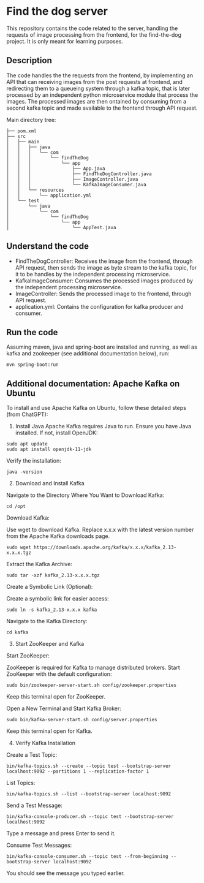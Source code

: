 # Find the dog server

This repository contains the code related to the server, handling the requests of image processing from the frontend, for the find-the-dog project. It is only meant for learning purposes.

## Description

The code handles the the requests from the frontend, by implementing an API that can receiving images from the post requests at frontend, and redirecting them to a queueing system through a kafka topic, that is later processed by an independent python microservice module that process the images. The processed images are then ontained by consuming from a second kafka topic and made available to the frontend through API request.

Main directory tree:

```
├── pom.xml
├── src
│   ├── main
│   │   ├── java
│   │   │   └── com
│   │   │       └── findTheDog
│   │   │           └── app
│   │   │               ├── App.java
│   │   │               ├── FindTheDogController.java
│   │   │               ├── ImageController.java
│   │   │               └── KafkaImageConsumer.java
│   │   └── resources
│   │       └── application.yml
│   └── test
│       └── java
│           └── com
│               └── findTheDog
│                   └── app
│                       └── AppTest.java
```

## Understand the code

- FindTheDogController: Receives the image from the frontend, through API request, then sends the image as byte stream to the kafka topic, for it to be handles by the independent processing microservice.
- KafkaImageConsumer: Consumes the processed images produced by the independent processing microservice.
- ImageController: Sends the processed image to the frontend, through API request.
- application.yml: Contains the configuration for kafka producer and consumer.

## Run the code

Assuming maven, java and spring-boot are installed and running, as well as kafka and zookeeper (see additional documentation below), run:

```
mvn spring-boot:run
```

## Additional documentation: Apache Kafka on Ubuntu

To install and use Apache Kafka on Ubuntu, follow these detailed steps (from ChatGPT):

1. Install Java
   Apache Kafka requires Java to run. Ensure you have Java installed. If not, install OpenJDK:

```
sudo apt update
sudo apt install openjdk-11-jdk
```

Verify the installation:

```
java -version
```

2. Download and Install Kafka

Navigate to the Directory Where You Want to Download Kafka:

```
cd /opt
```

Download Kafka:

Use wget to download Kafka. Replace x.x.x with the latest version number from the Apache Kafka downloads page.

```
sudo wget https://downloads.apache.org/kafka/x.x.x/kafka_2.13-x.x.x.tgz
```

Extract the Kafka Archive:

```
sudo tar -xzf kafka_2.13-x.x.x.tgz
```

Create a Symbolic Link (Optional):

Create a symbolic link for easier access:

```
sudo ln -s kafka_2.13-x.x.x kafka
```

Navigate to the Kafka Directory:

```
cd kafka
```

3. Start ZooKeeper and Kafka

Start ZooKeeper:

ZooKeeper is required for Kafka to manage distributed brokers. Start ZooKeeper with the default configuration:

```
sudo bin/zookeeper-server-start.sh config/zookeeper.properties
```

Keep this terminal open for ZooKeeper.

Open a New Terminal and Start Kafka Broker:

```
sudo bin/kafka-server-start.sh config/server.properties
```

Keep this terminal open for Kafka.

4. Verify Kafka Installation

Create a Test Topic:

```
bin/kafka-topics.sh --create --topic test --bootstrap-server localhost:9092 --partitions 1 --replication-factor 1
```

List Topics:

```
bin/kafka-topics.sh --list --bootstrap-server localhost:9092
```

Send a Test Message:

```
bin/kafka-console-producer.sh --topic test --bootstrap-server localhost:9092
```

Type a message and press Enter to send it.

Consume Test Messages:

```
bin/kafka-console-consumer.sh --topic test --from-beginning --bootstrap-server localhost:9092
```

You should see the message you typed earlier.
